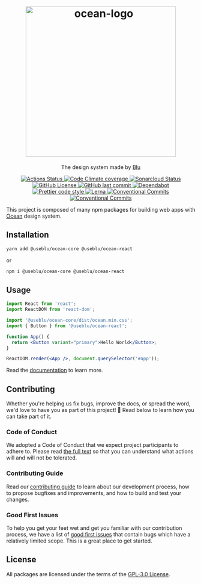 <h1 align="center">
  <a href="https://pagnet.github.io/ocean-ds-web/index.html">
    <img alt="ocean-logo" src="https://user-images.githubusercontent.com/3240432/96205195-5c8b0080-0f3c-11eb-8229-1f0a7f93df0a.png" width="400">
  </a>
</h1>

<p align="center">
  The design system made by <a href="https://www.useblu.com.br/sobre">Blu</a>
</p>

<p align="center">
  <a href="https://github.com/Pagnet/ocean-ds-web/actions">
    <img alt="Actions Status" src="https://github.com/Pagnet/ocean-ds-web/workflows/CI/badge.svg">
  </a>
  <a href="https://codeclimate.com/github/Pagnet/ocean-ds-web">
    <img alt="Code Climate coverage" src="https://img.shields.io/codeclimate/coverage/Pagnet/ocean-ds-web">
  </a>  
  <a href="https://sonarcloud.io/dashboard?id=Pagnet_ocean-ds-web">
    <img alt="Sonarcloud Status" src="https://sonarcloud.io/api/project_badges/measure?project=Pagnet_ocean-ds-web&metric=alert_status">
  </a>
  <a href="https://github.com/Pagnet/ocean-ds-web/blob/master/LICENSE">
    <img alt="GitHub License" src="https://img.shields.io/github/license/Pagnet/ocean-ds-web">
  </a>
  <a href="https://github.com/Pagnet/ocean-ds-web/graphs/commit-activity">
    <img alt="GitHub last commit" src="https://img.shields.io/github/last-commit/Pagnet/ocean-ds-web">
  </a>
  <a href="https://github.com/Pagnet/ocean-ds-web/network/updates">
    <img alt="Dependabot" src="https://img.shields.io/badge/Dependabot-enabled-brightgreen">
  </a>
  <a href="https://github.com/prettier/prettier">
    <img alt="Prettier code style" src="https://img.shields.io/badge/code_style-prettier-ff69b4.svg">
  </a>
  <a href="https://lerna.js.org/">
    <img alt="Lerna" src="https://img.shields.io/badge/maintained%20with-lerna-cc00ff.svg">
  </a>
  <a href="https://conventionalcommits.org">
    <img alt="Conventional Commits" src="https://img.shields.io/badge/Conventional%20Commits-1.0.0-yellow.svg">
  </a>
  <a href="http://makeapullrequest.com">
    <img alt="Conventional Commits" src="https://img.shields.io/badge/PRs-welcome-brightgreen.svg">
  </a>
</p>

This project is composed of many npm packages for building web apps with [Ocean](https://zeroheight.com/9c9b2b3aa/p/257272-ocean-ds/t/968532) design system.

## Installation

```bash
yarn add @useblu/ocean-core @useblu/ocean-react
```

or

```bash
npm i @useblu/ocean-core @useblu/ocean-react
```

## Usage

```jsx
import React from 'react';
import ReactDOM from 'react-dom';

import '@useblu/ocean-core/dist/ocean.min.css';
import { Button } from '@useblu/ocean-react';

function App() {
  return <Button variant="primary">Hello World</Button>;
}

ReactDOM.render(<App />, document.querySelector('#app'));
```

Read the [documentation](https://pagnet.github.io/ocean-ds-web/index.html) to learn more.

## Contributing

Whether you're helping us fix bugs, improve the docs, or spread the word, we'd love to have you as part of this project! :blue_heart: Read below to learn how you can take part of it.

### Code of Conduct

We adopted a Code of Conduct that we expect project participants to adhere to. Please read [the full text](.github/CODE_OF_CONDUCT.md) so that you can understand what actions will and will not be tolerated.

### Contributing Guide

Read our [contributing guide](.github/CONTRIBUTING.md) to learn about our development process, how to propose bugfixes and improvements, and how to build and test your changes.

### Good First Issues

To help you get your feet wet and get you familiar with our contribution process, we have a list of [good first issues](https://github.com/Pagnet/ocean-ds-web/labels/good%20first%20issue) that contain bugs which have a relatively limited scope. This is a great place to get started.

## License

All packages are licensed under the terms of the [GPL-3.0 License](LICENSE).
